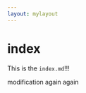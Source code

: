 ```yaml
---
layout: mylayout
---
```


# index
This is the `index.md`!!!

modification again again

<script src="js/foo.js"></script>
